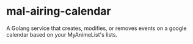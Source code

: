 # mal-airing-calendar
A Golang service that creates, modifies, or removes events on a google calendar based on your MyAnimeList's lists.
